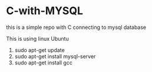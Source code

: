 # C-with-MYSQL
this is a simple repo with C connecting to mysql database

This is using linux Ubuntu
1) sudo apt-get update
2) sudo apt-get install mysql-server
3) sudo apt-get install gcc
